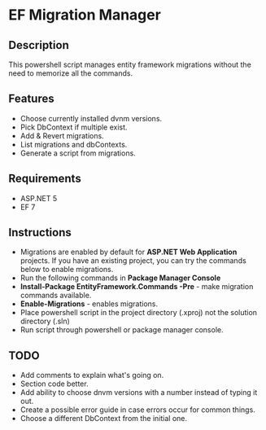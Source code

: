 # EF Migration Manager

## Description
This powershell script manages entity framework migrations without the need to memorize all the commands.

## Features
* Choose currently installed dvnm versions.
* Pick DbContext if multiple exist.
* Add & Revert migrations.
* List migrations and dbContexts.
* Generate a script from migrations.

## Requirements
* ASP.NET 5
* EF 7

## Instructions
* Migrations are enabled by default for __ASP.NET Web Application__ projects. If you have an existing project, you can try the commands below to enable migrations.
 * Run the following commands in __Package Manager Console__
 * __Install-Package EntityFramework.Commands -Pre__ - make migration commands available.
 * __Enable-Migrations__ - enables migrations.
* Place powershell script in the project directory (.xproj) not the solution directory (.sln)
* Run script through powershell or package manager console.

## TODO
* Add comments to explain what's going on.
* Section code better.
* Add ability to choose dnvm versions with a number instead of typing it out.
* Create a possible error guide in case errors occur for common things.
* Choose a different DbContext from the initial one.
